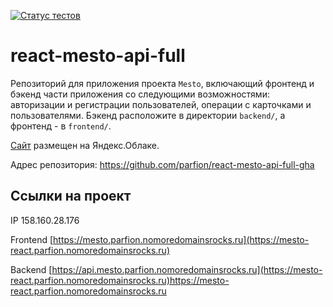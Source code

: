 [![Статус тестов](../../actions/workflows/tests.yml/badge.svg)](../../actions/workflows/tests.yml)

# react-mesto-api-full
Репозиторий для приложения проекта `Mesto`, включающий фронтенд и бэкенд части приложения со следующими возможностями: авторизации и регистрации пользователей, операции с карточками и пользователями. Бэкенд расположите в директории `backend/`, а фронтенд - в `frontend/`. 
  
[Cайт](https://mesto.parfion.nomoredomainsrocks.ru) размещен на Яндекс.Облаке.

Адрес репозитория: https://github.com/parfion/react-mesto-api-full-gha

## Ссылки на проект

IP 158.160.28.176 

Frontend [https://mesto.parfion.nomoredomainsrocks.ru](https://mesto-react.parfion.nomoredomainsrocks.ru)

Backend [https://api.mesto.parfion.nomoredomainsrocks.ru](https://mesto-react.parfion.nomoredomainsrocks.ru)https://mesto-react.parfion.nomoredomainsrocks.ru
